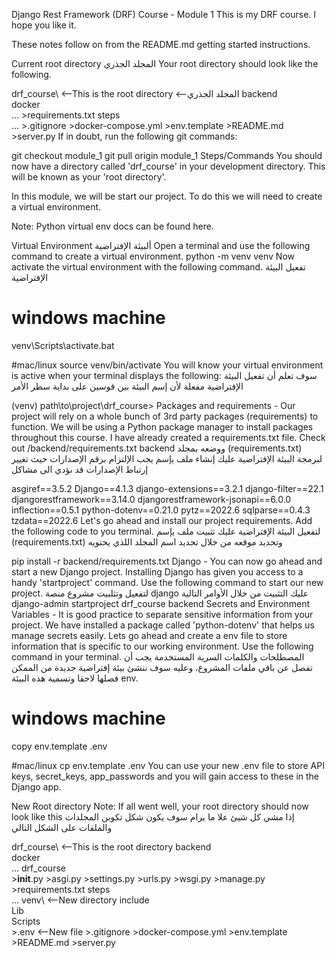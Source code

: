 Django Rest Framework (DRF) Course - Module 1
This is my DRF course. I hope you like it.

These notes follow on from the README.md getting started instructions.

Current root directory المجلد الجذري
Your root directory should look like the following.

drf_course\  <--This is the root directory <--المجلد الجذري
    backend\
        docker\
            ...
        >requirements.txt
    steps\
        ...
    >.gitignore
    >docker-compose.yml
    >env.template
    >README.md
    >server.py
If in doubt, run the following git commands:

git checkout module_1
git pull origin module_1
Steps/Commands
You should now have a directory called 'drf_course' in your development directory. This will be known as your 'root directory'.

In this module, we will be start our project. To do this we will need to create a virtual environment.

Note: Python virtual env docs can be found here.

Virtual Environment ألبيئة الإفتراضية
Open a terminal and use the following command to create a virtual environment.
python -m venv venv
Now activate the virtual environment with the following command. تفعيل البيئة الإفتراضية

# windows machine
venv\Scripts\activate.bat

#mac/linux
source venv/bin/activate
You will know your virtual environment is active when your terminal displays the following: سوف تعلم أن تفعيل البيئة الإفتراضية مفعلة لأن إسم البيئة بين قوسين على بداية سطر الأمر

(venv) path\to\project\drf_course>
Packages and requirements - Our project will rely on a whole bunch of 3rd party packages (requirements) to function. We will be using a Python package manager to install packages throughout this course. I have already created a requirements.txt file. Check out /backend/requirements.txt
backend ووضعه بمجلد (requirements.txt) لبرمجة البيئة الإفتراضية عليك إنشاء ملف يإسم يجب الإلتزام برقم الإصدارات حيث تغيير إرتباط الإصدارات قد ىؤدي الى مشاكل

asgiref==3.5.2
Django==4.1.3
django-extensions==3.2.1
django-filter==22.1
djangorestframework==3.14.0
djangorestframework-jsonapi==6.0.0
inflection==0.5.1
python-dotenv==0.21.0
pytz==2022.6
sqlparse==0.4.3
tzdata==2022.6
Let's go ahead and install our project requirements. Add the following code to you terminal. لتفعيل البيئة الإفتراضية عليك تثبيت ملف يإسم (requirements.txt) وتحديد موقعه من خلال تحديد اسم المجلد اللذي يحتويه

pip install -r backend/requirements.txt
Django - You can now go ahead and start a new Django project. Installing Django has given you access to a handy 'startproject' command. Use the following command to start our new project. لتفعيل وتثلبيت مشروع منصة django عليك التثبيت من خلال الأوامر التالية
django-admin startproject drf_course backend
Secrets and Environment Variables - It is good practice to separate sensitive information from your project. We have installed a package called 'python-dotenv' that helps us manage secrets easily. Lets go ahead and create a env file to store information that is specific to our working environment. Use the following command in your terminal.
المصطلحات والكلمات السرية المستخدمة يجب أن تفصل عن باقي ملفات المشروع، وعليه سوف ننشئ بيئة إفتراضية جديدة من الممكن فصلها لاحقا وتسمية هذه البيئة env.

# windows machine
copy env.template .env

#mac/linux
cp env.template .env
You can use your new .env file to store API keys, secret_keys, app_passwords and you will gain access to these in the Django app.

New Root directory
Note: If all went well, your root directory should now look like this إذا مشي كل شيئ علا ما يرام سوف يكون شكل تكوبن المجلدات والملفات على الشكل التالي

drf_course\  <--This is the root directory
    backend\
        docker\
            ...
        drf_course\
            >__init__.py
            >asgi.py
            >settings.py
            >urls.py
            >wsgi.py
        >manage.py
        >requirements.txt
    steps\
        ...
    venv\ <--New directory
        include\
        Lib\
        Scripts\
    >.env <--New file
    >.gitignore
    >docker-compose.yml
    >env.template
    >README.md
    >server.py

